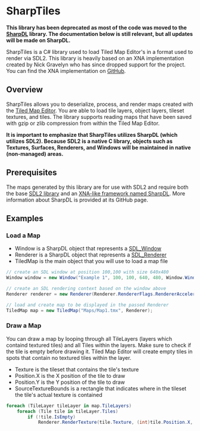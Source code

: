 # SharpTiles

**This library has been deprecated as most of the code was moved to the [SharpDL](https://github.com/babelshift/SharpDL) library. The documentation below is still relevant, but all updates will be made on SharpDL.**

SharpTiles is a C# library used to load Tiled Map Editor's in a format used to render via SDL2. This library is heavily based on an XNA implementation created by Nick Gravelyn who has since dropped support for the project. You can find the XNA implementation on [GitHub](https://github.com/babelshift/TiledLib).

## Overview

SharpTiles allows you to deserialize, process, and render maps created with the [Tiled Map Editor](http://www.mapeditor.org/). You are able to load tile layers, object layers, tileset textures, and tiles. The library supports reading maps that have been saved with gzip or zlib compression from within the Tiled Map Editor.

**It is important to emphasize that SharpTiles utilizes SharpDL (which utilizes SDL2). Because SDL2 is a native C library, objects such as Textures, Surfaces, Renderers, and Windows will be maintained in native (non-managed) areas.**

## Prerequisites

The maps generated by this library are for use with SDL2 and require both the base [SDL2 library](http://www.libsdl.org/) and an [XNA-like framework named SharpDL](https://github.com/babelshift/SharpDL). More information about SharpDL is provided at its GitHub page.

## Examples

### Load a Map

* Window is a SharpDL object that represents a [SDL_Window](http://wiki.libsdl.org/SDL_CreateWindow?highlight=%28\bCategoryAPI\b%29|%28SDLFunctionTemplate%29)
* Renderer is a SharpDL object that represents a [SDL_Renderer](http://wiki.libsdl.org/SDL_CreateRenderer?highlight=%28\bCategoryAPI\b%29|%28SDLFunctionTemplate%29)
* TiledMap is the main object that you will use to load a map file

```C#
// create an SDL window at position 100,100 with size 640x480
Window window = new Window("Example 1", 100, 100, 640, 480, Window.WindowFlags.Shown)

// create an SDL rendering context based on the window above
Renderer renderer = new Renderer(Renderer.RendererFlags.RendererAccelerated);

// load and create map to be displayed in the passed Renderer
TiledMap map = new TiledMap("Maps/Map1.tmx", Renderer);
```

### Draw a Map

You can draw a map by looping through all TileLayers (layers which containd textured tiles) and all Tiles within the layers. Make sure to check if the tile is empty before drawing it. Tiled Map Editor will create empty tiles in spots that contain no textured tiles within the layer.

* Texture is the tileset that contains the tile's texture
* Position.X is the X position of the tile to draw
* Position.Y is the Y position of the tile to draw
* SourceTextureBounds is a rectangle that indicates where in the tileset the tile's actual texture is contained

```C#
foreach (TileLayer tileLayer in map.TileLayers)
    foreach (Tile tile in tileLayer.Tiles)
        if (!tile.IsEmpty)
            Renderer.RenderTexture(tile.Texture, (int)tile.Position.X, (int)tile.Position.Y, tile.SourceTextureBounds);
```
